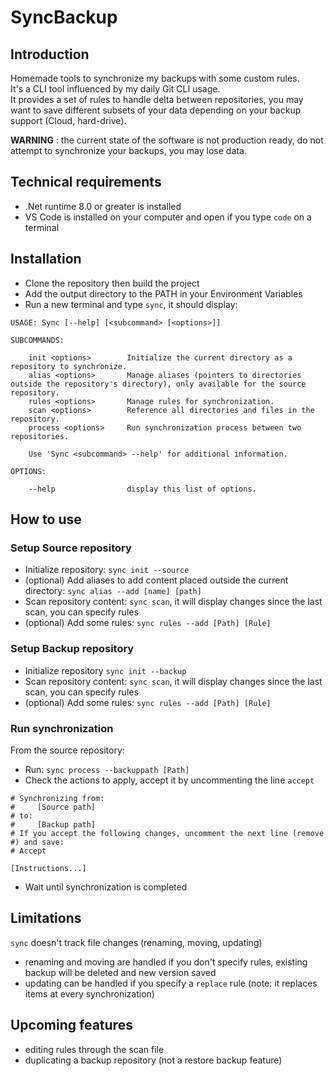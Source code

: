 # SyncBackup

## Introduction

Homemade tools to synchronize my backups with some custom rules.  
It's a CLI tool influenced by my daily Git CLI usage.  
It provides a set of rules to handle delta between repositories, you may want to save different subsets of your data depending on your backup support (Cloud, hard-drive).

**WARNING** : the current state of the software is not production ready, do not attempt to synchronize your backups, you may lose data.

## Technical requirements

- .Net runtime 8.0 or greater is installed
- VS Code is installed on your computer and open if you type ``code`` on a terminal

## Installation

- Clone the repository then build the project
- Add the output directory to the PATH in your Environment Variables
- Run a new terminal and type ``sync``, it should display:

```text
USAGE: Sync [--help] [<subcommand> [<options>]]

SUBCOMMANDS:

    init <options>        Initialize the current directory as a repository to synchronize.
    alias <options>       Manage aliases (pointers to directories outside the repository's directory), only available for the source repository.
    rules <options>       Manage rules for synchronization.
    scan <options>        Reference all directories and files in the repository.
    process <options>     Run synchronization process between two repositories.

    Use 'Sync <subcommand> --help' for additional information.

OPTIONS:

    --help                display this list of options.
```

## How to use

### Setup Source repository

- Initialize repository: ``sync init --source``
- (optional) Add aliases to add content placed outside the current directory: ``sync alias --add [name] [path]``
- Scan repository content: ``sync scan``, it will display changes since the last scan, you can specify rules 
- (optional) Add some rules: ``sync rules --add [Path] [Rule]``

### Setup Backup repository

- Initialize repository ``sync init --backup``
- Scan repository content: ``sync scan``, it will display changes since the last scan, you can specify rules
- (optional) Add some rules: ``sync rules --add [Path] [Rule]``

### Run synchronization

From the source repository:

- Run: ``sync process --backuppath [Path]``
- Check the actions to apply, accept it by uncommenting the line ``accept``

```text
# Synchronizing from:
#     [Source path]
# to:
#     [Backup path]
# If you accept the following changes, uncomment the next line (remove #) and save:
# Accept

[Instructions...]
```

- Wait until synchronization is completed

## Limitations

`sync` doesn't track file changes (renaming, moving, updating)

- renaming and moving are handled if you don't specify rules, existing backup will be deleted and new version saved
- updating can be handled if you specify a `replace` rule (note: it replaces items at every synchronization)

## Upcoming features

- editing rules through the scan file
- duplicating a backup repository (not a restore backup feature)
